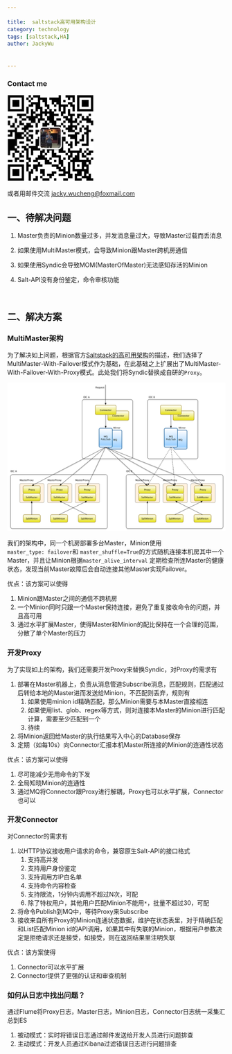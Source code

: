```yaml
---

title:  saltstack高可用架构设计
category: technology
tags: [saltstack,HA]
author: JackyWu


---
```


### Contact me

![](/assets/images/weixin-pic-jackywu.jpg)

或者用邮件交流 <a href="mailto:jacky.wucheng@foxmail.com">jacky.wucheng@foxmail.com</a>

## 一、待解决问题

1. Master负责的Minion数量过多，并发消息量过大，导致Master过载而丢消息

2. 如果使用MultiMaster模式，会导致Minion跟Master跨机房通信

3. 如果使用Syndic会导致MOM(MasterOfMaster)无法感知存活的Minion

4. Salt-API没有身份鉴定，命令审核功能

   ​

## 二、解决方案

### MultiMaster架构

为了解决如上问题，根据官方[Saltstack的高可用架构](https://docs.saltstack.com/en/latest/topics/highavailability/index.html)的描述，我们选择了MultiMaster-With-Failover模式作为基础，在此基础之上扩展出了MultiMaster-With-Failover-With-Proxy模式。此处我们将Syndic替换成自研的`Proxy`。

![salt高可用架构](/assets/images/saltstack/salt高可用架构.png)

我们的架构中，同一个机房部署多台Master，Minion使用`master_type: failover`和  `master_shuffle=True`的方式随机连接本机房其中一个Master，并且让Minion根据`master_alive_interval` 定期检查所连Master的健康状态，发现当前Master故障后会自动连接其他Master实现Failover。

优点：该方案可以使得

1. Minion跟Master之间的通信不跨机房
2. 一个Minion同时只跟一个Master保持连接，避免了重复接收命令的问题，并且高可用
3. 通过水平扩展Master，使得Master和Minion的配比保持在一个合理的范围，分散了单个Master的压力



### 开发Proxy

为了实现如上的架构，我们还需要开发Proxy来替换Syndic，对Proxy的需求有

1. 部署在Master机器上，负责从消息管道Subscribe消息，匹配规则，匹配通过后转给本地的Master进而发送给Minion，不匹配则丢弃，规则有
   1. 如果使用minion id精确匹配，那么Minion需要与本Master直接相连
   2. 如果使用list、glob、regex等方式，则对连接本Master的Minion进行匹配计算，需要至少匹配到一个
   3. 待续
2. 将Minion返回给Master的执行结果写入中心的Database保存
3. 定期（如每10s）向Connector汇报本机Master所连接的Minion的连通性状态


优点：该方案可以使得

1. 尽可能减少无用命令的下发
2. 全局知晓Minion的连通性
3. 通过MQ将Connector跟Proxy进行解耦，Proxy也可以水平扩展，Connector也可以

### 开发Connector

对Connector的需求有

1. 以HTTP协议接收用户请求的命令，兼容原生Salt-API的接口格式
   1. 支持高并发
   2. 支持用户身份鉴定
   3. 支持调用方IP白名单
   4. 支持命令内容检查
   5. 支持限流，1分钟内调用不超过N次，可配
   6. 除了特权用户，其他用户匹配Minion不能用`*`，批量不超过30，可配
2. 将命令Publish到MQ中，等待Proxy来Subscribe
3. 接收来自所有Proxy的Minion连通状态数据，维护在状态表里，对于精确匹配和List匹配Minion id的API调用，如果其中有失联的Minion，根据用户参数决定是拒绝请求还是接受，如接受，则在返回结果里注明失联




优点：该方案使得

1. Connector可以水平扩展
2. Connector提供了更强的认证和审查机制


### 如何从日志中找出问题？

通过Flume将Proxy日志，Master日志，Minion日志，Connector日志统一采集汇总到ES

1. 被动模式：实时将错误日志通过邮件发送给开发人员进行问题排查
2. 主动模式：开发人员通过Kibana过滤错误日志进行问题排查

